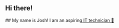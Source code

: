 ## Hi there! </h1> ## My name is Josh! I am an aspiring<a href="https://www.linkedin.com/in/jgomez2126"> IT technician 👋</a>



